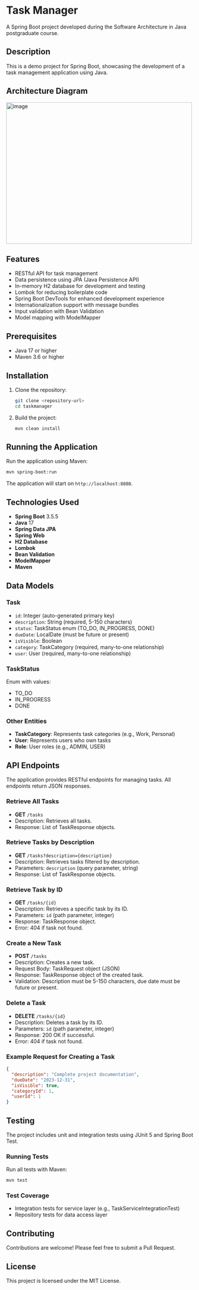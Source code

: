 # Task Manager

A Spring Boot project developed during the Software Architecture in Java postgraduate course.

## Description

This is a demo project for Spring Boot, showcasing the development of a task management application using Java.

## Architecture Diagram

<img width="500" height="381" alt="image" src="https://github.com/user-attachments/assets/92c9f751-382e-4c92-9677-b3bca6261885" />

## Features

- RESTful API for task management
- Data persistence using JPA (Java Persistence API)
- In-memory H2 database for development and testing
- Lombok for reducing boilerplate code
- Spring Boot DevTools for enhanced development experience
- Internationalization support with message bundles
- Input validation with Bean Validation
- Model mapping with ModelMapper

## Prerequisites

- Java 17 or higher
- Maven 3.6 or higher

## Installation

1. Clone the repository:
   ```bash
   git clone <repository-url>
   cd taskmanager
   ```

2. Build the project:
   ```bash
   mvn clean install
   ```

## Running the Application

Run the application using Maven:
```bash
mvn spring-boot:run
```

The application will start on `http://localhost:8080`.

## Technologies Used

- **Spring Boot** 3.5.5
- **Java** 17
- **Spring Data JPA**
- **Spring Web**
- **H2 Database**
- **Lombok**
- **Bean Validation**
- **ModelMapper**
- **Maven**

## Data Models

### Task
- `id`: Integer (auto-generated primary key)
- `description`: String (required, 5-150 characters)
- `status`: TaskStatus enum (TO_DO, IN_PROGRESS, DONE)
- `dueDate`: LocalDate (must be future or present)
- `isVisible`: Boolean
- `category`: TaskCategory (required, many-to-one relationship)
- `user`: User (required, many-to-one relationship)

### TaskStatus
Enum with values:
- TO_DO
- IN_PROGRESS
- DONE

### Other Entities
- **TaskCategory**: Represents task categories (e.g., Work, Personal)
- **User**: Represents users who own tasks
- **Role**: User roles (e.g., ADMIN, USER)

## API Endpoints

The application provides RESTful endpoints for managing tasks. All endpoints return JSON responses.

### Retrieve All Tasks
- **GET** `/tasks`
- Description: Retrieves all tasks.
- Response: List of TaskResponse objects.

### Retrieve Tasks by Description
- **GET** `/tasks?description={description}`
- Description: Retrieves tasks filtered by description.
- Parameters: `description` (query parameter, string)
- Response: List of TaskResponse objects.

### Retrieve Task by ID
- **GET** `/tasks/{id}`
- Description: Retrieves a specific task by its ID.
- Parameters: `id` (path parameter, integer)
- Response: TaskResponse object.
- Error: 404 if task not found.

### Create a New Task
- **POST** `/tasks`
- Description: Creates a new task.
- Request Body: TaskRequest object (JSON)
- Response: TaskResponse object of the created task.
- Validation: Description must be 5-150 characters, due date must be future or present.

### Delete a Task
- **DELETE** `/tasks/{id}`
- Description: Deletes a task by its ID.
- Parameters: `id` (path parameter, integer)
- Response: 200 OK if successful.
- Error: 404 if task not found.

### Example Request for Creating a Task
```json
{
  "description": "Complete project documentation",
  "dueDate": "2023-12-31",
  "isVisible": true,
  "categoryId": 1,
  "userId": 1
}
```

## Testing

The project includes unit and integration tests using JUnit 5 and Spring Boot Test.

### Running Tests
Run all tests with Maven:
```bash
mvn test
```

### Test Coverage
- Integration tests for service layer (e.g., TaskServiceIntegrationTest)
- Repository tests for data access layer

## Contributing

Contributions are welcome! Please feel free to submit a Pull Request.

## License

This project is licensed under the MIT License.
